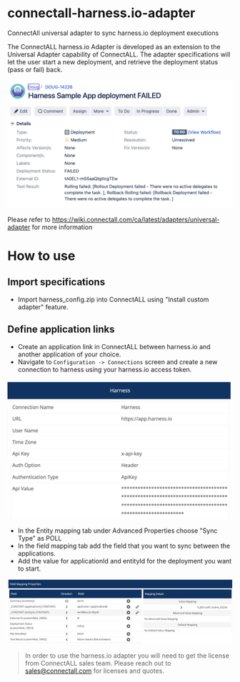 # connectall-harness.io-adapter
ConnectAll universal adapter to sync harness.io deployment executions

The ConnectALL harness.io Adapter is developed as an extension to the Universal Adapter capability of ConnectALL. The adapter specifications will let the user start a new deployment, and retrieve the deployment status (pass or fail) back.

![Example](https://github.com/connectall/connectall-harness.io-adapter/blob/main/Screen%20Shot%202021-10-19%20at%2011.51.10%20AM.png)

Please refer to https://wiki.connectall.com/ca/latest/adapters/universal-adapter for more information

# How to use

## Import specifications
* Import harness_config.zip into ConnectALL using "Install custom adapter" feature.

## Define application links
* Create an application link in ConnectALL between harness.io and another application of your choice.
* Navigate to `Configuration -> Connections` screen and create a new connection to harness using your harness.io access token.

![Connection Configuration](https://github.com/connectall/connectall-harness.io-adapter/blob/main/Screen%20Shot%202021-10-19%20at%2011.40.42%20AM.png)

* In the Entity mapping tab under Advanced Properties choose "Sync Type" as POLL
* In the field mapping tab add the field that you want to sync between the applications.
* Add the value for applicationId and entityId for the deployment you want to start.

![Field Mapping Example](https://github.com/connectall/connectall-harness.io-adapter/blob/main/Screen%20Shot%202021-10-19%20at%2011.41.32%20AM.png)

> In order to use the harness.io adapter you will need to get the license from ConnectALL sales team. Please reach out to sales@connectall.com for licenses and quotes.

